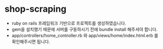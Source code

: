 # shop-scraping

- ruby on rails 프레임워크 기반으로 프로젝트를 생성하였습니다.
- gem을 설치했기 때문에 서버를 구동하시기 전에 bundle install 해주셔야 합니다.
- app/controllers/home_controller.rb 와 app/views/home/index.html.erb 를 확인해주시면 됩니다.

